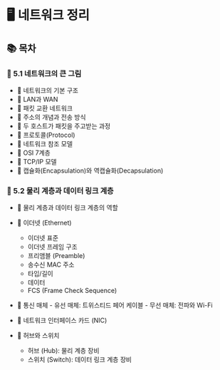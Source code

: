 # 🖥️ 네트워크 정리

## 📚 목차

### 📘 5.1 네트워크의 큰 그림

- 📌 네트워크의 기본 구조
- 📌 LAN과 WAN
- 📌 패킷 교환 네트워크
- 📌 주소의 개념과 전송 방식
- 📌 두 호스트가 패킷을 주고받는 과정
- 📌 프로토콜(Protocol)
- 📌 네트워크 참조 모델
- 📌 OSI 7계층
- 📌 TCP/IP 모델
- 📌 캡슐화(Encapsulation)와 역캡슐화(Decapsulation)

### 📘 5.2 물리 계층과 데이터 링크 계층

- 📌 물리 계층과 데이터 링크 계층의 역할

- 📌 이더넷 (Ethernet)
  - 이더넷 표준
  - 이더넷 프레임 구조
  - 프리앰블 (Preamble)
  - 송수신 MAC 주소
  - 타입/길이
  - 데이터
  - FCS (Frame Check Sequence)
- 📌 통신 매체 - 유선 매체: 트위스티드 페어 케이블 - 무선 매체: 전파와 Wi-Fi
- 📌 네트워크 인터페이스 카드 (NIC)
- 📌 허브와 스위치
  - 허브 (Hub): 물리 계층 장비
  - 스위치 (Switch): 데이터 링크 계층 장비
